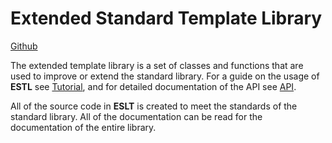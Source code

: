 # Extended Standard Template Library

[Github](https://github.com/LuxAtrumStudio/Estl)

The extended template library is a set of classes and functions that are used
to improve or extend the standard library. For a guide on the usage of **ESTL**
see [Tutorial](docs/source/tutorial/index.md), and for detailed documentation of the API
see [API](docs/source/api/index.md).

All of the source code in **ESLT** is created to meet the standards of the
standard library. All of the documentation can be read for the documentation of
the entire library.
